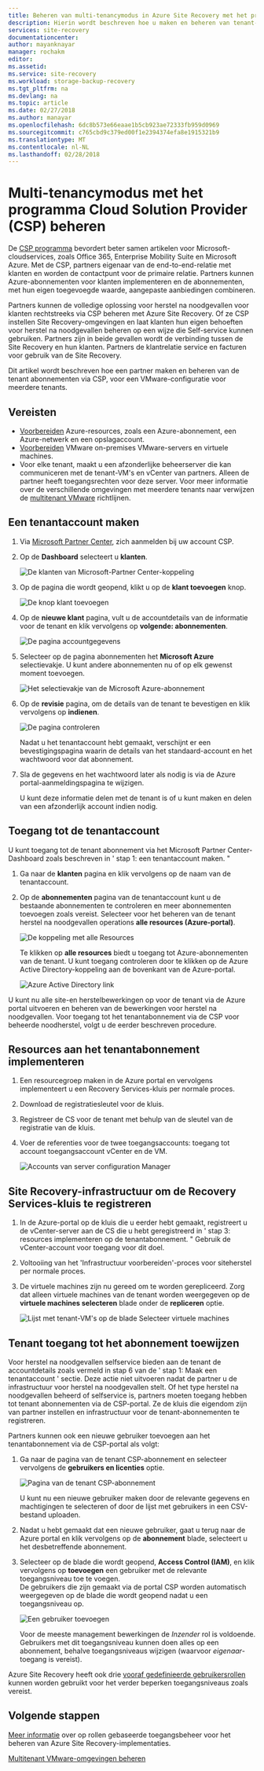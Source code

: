 ```yaml
---
title: Beheren van multi-tenancymodus in Azure Site Recovery met het programma Cloud Solution Provider (CSP) | Microsoft Docs
description: Hierin wordt beschreven hoe u maken en beheren van tenant-abonnementen via de CSP en Azure Site Recovery implementeert in een multitenant-instellingen
services: site-recovery
documentationcenter: 
author: mayanknayar
manager: rochakm
editor: 
ms.assetid: 
ms.service: site-recovery
ms.workload: storage-backup-recovery
ms.tgt_pltfrm: na
ms.devlang: na
ms.topic: article
ms.date: 02/27/2018
ms.author: manayar
ms.openlocfilehash: 6dc8b573e66eaae1b5cb923ae72333fb959d0969
ms.sourcegitcommit: c765cbd9c379ed00f1e2394374efa8e1915321b9
ms.translationtype: MT
ms.contentlocale: nl-NL
ms.lasthandoff: 02/28/2018
---
```

# <a name="manage-multi-tenancy-with-the-cloud-solution-provider-csp-program"></a>Multi-tenancymodus met het programma Cloud Solution Provider (CSP) beheren

De [CSP programma](https://partner.microsoft.com/en-US/cloud-solution-provider) bevordert beter samen artikelen voor Microsoft-cloudservices, zoals Office 365, Enterprise Mobility Suite en Microsoft Azure. Met de CSP, partners eigenaar van de end-to-end-relatie met klanten en worden de contactpunt voor de primaire relatie. Partners kunnen Azure-abonnementen voor klanten implementeren en de abonnementen, met hun eigen toegevoegde waarde, aangepaste aanbiedingen combineren.

Partners kunnen de volledige oplossing voor herstel na noodgevallen voor klanten rechtstreeks via CSP beheren met Azure Site Recovery. Of ze CSP instellen Site Recovery-omgevingen en laat klanten hun eigen behoeften voor herstel na noodgevallen beheren op een wijze die Self-service kunnen gebruiken. Partners zijn in beide gevallen wordt de verbinding tussen de Site Recovery en hun klanten. Partners de klantrelatie service en facturen voor gebruik van de Site Recovery.

Dit artikel wordt beschreven hoe een partner maken en beheren van de tenant abonnementen via CSP, voor een VMware-configuratie voor meerdere tenants.

## <a name="prerequisites"></a>Vereisten

- [Voorbereiden](tutorial-prepare-azure.md) Azure-resources, zoals een Azure-abonnement, een Azure-netwerk en een opslagaccount.
- [Voorbereiden](tutorial-prepare-on-premises-vmware.md) VMware on-premises VMware-servers en virtuele machines.
- Voor elke tenant, maakt u een afzonderlijke beheerserver die kan communiceren met de tenant-VM's en vCenter van partners. Alleen de partner heeft toegangsrechten voor deze server. Voor meer informatie over de verschillende omgevingen met meerdere tenants naar verwijzen de [multitenant VMware](site-recovery-multi-tenant-support-vmware-using-csp.md) richtlijnen.

## <a name="create-a-tenant-account"></a>Een tenantaccount maken

1. Via [Microsoft Partner Center](https://partnercenter.microsoft.com/), zich aanmelden bij uw account CSP.

2. Op de **Dashboard** selecteert u **klanten**.

    ![De klanten van Microsoft-Partner Center-koppeling](./media/site-recovery-manage-multi-tenancy-with-csp/csp-dashboard-display.png)

3. Op de pagina die wordt geopend, klikt u op de **klant toevoegen** knop.

    ![De knop klant toevoegen](./media/site-recovery-manage-multi-tenancy-with-csp/add-new-customer.png)

4. Op de **nieuwe klant** pagina, vult u de accountdetails van de informatie voor de tenant en klik vervolgens op **volgende: abonnementen**.

    ![De pagina accountgegevens](./media/site-recovery-manage-multi-tenancy-with-csp/customer-add-filled.png)

5. Selecteer op de pagina abonnementen het **Microsoft Azure** selectievakje. U kunt andere abonnementen nu of op elk gewenst moment toevoegen.

    ![Het selectievakje van de Microsoft Azure-abonnement](./media/site-recovery-manage-multi-tenancy-with-csp/azure-subscription-selection.png)

6. Op de **revisie** pagina, om de details van de tenant te bevestigen en klik vervolgens op **indienen**.

    ![De pagina controleren](./media/site-recovery-manage-multi-tenancy-with-csp/customer-summary-page.png)  

    Nadat u het tenantaccount hebt gemaakt, verschijnt er een bevestigingspagina waarin de details van het standaard-account en het wachtwoord voor dat abonnement.

7. Sla de gegevens en het wachtwoord later als nodig is via de Azure portal-aanmeldingspagina te wijzigen.  

    U kunt deze informatie delen met de tenant is of u kunt maken en delen van een afzonderlijk account indien nodig.

## <a name="access-the-tenant-account"></a>Toegang tot de tenantaccount

U kunt toegang tot de tenant abonnement via het Microsoft Partner Center-Dashboard zoals beschreven in ' stap 1: een tenantaccount maken. "

1. Ga naar de **klanten** pagina en klik vervolgens op de naam van de tenantaccount.

2. Op de **abonnementen** pagina van de tenantaccount kunt u de bestaande abonnementen te controleren en meer abonnementen toevoegen zoals vereist. Selecteer voor het beheren van de tenant herstel na noodgevallen operations **alle resources (Azure-portal)**.

    ![De koppeling met alle Resources](./media/site-recovery-manage-multi-tenancy-with-csp/all-resources-select.png)  

    Te klikken op **alle resources** biedt u toegang tot Azure-abonnementen van de tenant. U kunt toegang controleren door te klikken op de Azure Active Directory-koppeling aan de bovenkant van de Azure-portal.

    ![Azure Active Directory link](./media/site-recovery-manage-multi-tenancy-with-csp/aad-admin-display.png)

U kunt nu alle site-en herstelbewerkingen op voor de tenant via de Azure portal uitvoeren en beheren van de bewerkingen voor herstel na noodgevallen. Voor toegang tot het tenantabonnement via de CSP voor beheerde noodherstel, volgt u de eerder beschreven procedure.

## <a name="deploy-resources-to-the-tenant-subscription"></a>Resources aan het tenantabonnement implementeren
1. Een resourcegroep maken in de Azure portal en vervolgens implementeert u een Recovery Services-kluis per normale proces.

2. Download de registratiesleutel voor de kluis.

3. Registreer de CS voor de tenant met behulp van de sleutel van de registratie van de kluis.

4. Voer de referenties voor de twee toegangsaccounts: toegang tot account toegangsaccount vCenter en de VM.

    ![Accounts van server configuration Manager](./media/site-recovery-manage-multi-tenancy-with-csp/config-server-account-display.png)

## <a name="register-site-recovery-infrastructure-to-the-recovery-services-vault"></a>Site Recovery-infrastructuur om de Recovery Services-kluis te registreren
1. In de Azure-portal op de kluis die u eerder hebt gemaakt, registreert u de vCenter-server aan de CS die u hebt geregistreerd in ' stap 3: resources implementeren op de tenantabonnement. " Gebruik de vCenter-account voor toegang voor dit doel.
2. Voltooiing van het 'Infrastructuur voorbereiden'-proces voor siteherstel per normale proces.
3. De virtuele machines zijn nu gereed om te worden gerepliceerd. Zorg dat alleen virtuele machines van de tenant worden weergegeven op de **virtuele machines selecteren** blade onder de **repliceren** optie.

    ![Lijst met tenant-VM's op de blade Selecteer virtuele machines](./media/site-recovery-manage-multi-tenancy-with-csp/tenant-vm-display.png)

## <a name="assign-tenant-access-to-the-subscription"></a>Tenant toegang tot het abonnement toewijzen

Voor herstel na noodgevallen selfservice bieden aan de tenant de accountdetails zoals vermeld in stap 6 van de ' stap 1: Maak een tenantaccount ' sectie. Deze actie niet uitvoeren nadat de partner u de infrastructuur voor herstel na noodgevallen stelt. Of het type herstel na noodgevallen beheerd of selfservice is, partners moeten toegang hebben tot tenant abonnementen via de CSP-portal. Ze de kluis die eigendom zijn van partner instellen en infrastructuur voor de tenant-abonnementen te registreren.

Partners kunnen ook een nieuwe gebruiker toevoegen aan het tenantabonnement via de CSP-portal als volgt:

1. Ga naar de pagina van de tenant CSP-abonnement en selecteer vervolgens de **gebruikers en licenties** optie.

    ![Pagina van de tenant CSP-abonnement](./media/site-recovery-manage-multi-tenancy-with-csp/users-and-licences.png)

    U kunt nu een nieuwe gebruiker maken door de relevante gegevens en machtigingen te selecteren of door de lijst met gebruikers in een CSV-bestand uploaden.

2. Nadat u hebt gemaakt dat een nieuwe gebruiker, gaat u terug naar de Azure portal en klik vervolgens op de **abonnement** blade, selecteert u het desbetreffende abonnement.

3. Selecteer op de blade die wordt geopend, **Access Control (IAM)**, en klik vervolgens op **toevoegen** een gebruiker met de relevante toegangsniveau toe te voegen.      
    De gebruikers die zijn gemaakt via de portal CSP worden automatisch weergegeven op de blade die wordt geopend nadat u een toegangsniveau op.

    ![Een gebruiker toevoegen](./media/site-recovery-manage-multi-tenancy-with-csp/add-user-subscription.png)

    Voor de meeste management bewerkingen de *Inzender* rol is voldoende. Gebruikers met dit toegangsniveau kunnen doen alles op een abonnement, behalve toegangsniveaus wijzigen (waarvoor *eigenaar*-toegang is vereist).

  Azure Site Recovery heeft ook drie [vooraf gedefinieerde gebruikersrollen](site-recovery-role-based-linked-access-control.md) kunnen worden gebruikt voor het verder beperken toegangsniveaus zoals vereist.

## <a name="next-steps"></a>Volgende stappen
  [Meer informatie](site-recovery-role-based-linked-access-control.md) over op rollen gebaseerde toegangsbeheer voor het beheren van Azure Site Recovery-implementaties.

  [Multitenant VMware-omgevingen beheren](site-recovery-multi-tenant-support-vmware-using-csp.md)
